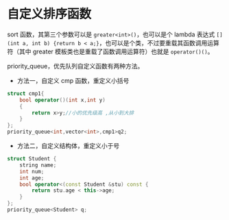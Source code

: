 # 自定义排序函数

sort 函数，其第三个参数可以是 `greater<int>()`，也可以是个 lambda 表达式 `[](int a, int b) {return b < a;}`，也可以是个类，不过要重载其函数调用运算符（其中 greater 模板类也是重载了函数调用运算符）也就是 `operator()()`。

priority_queue，优先队列自定义函数有两种方法。
- 方法一，自定义 cmp 函数，重定义小括号
```cpp
struct cmp1{
	bool operator()(int x,int y)
	{
		return x>y;//小的优先级高 ,从小到大排 
	}
};
priority_queue<int,vector<int>,cmp1>q2;
```

- 方法二，自定义结构体，重定义小于号
```cpp
struct Student {
    string name;
    int num;
    int age;
    bool operator<(const Student &stu) const {
        return stu.age < this->age;
    }
};
priority_queue<Student> q;
```